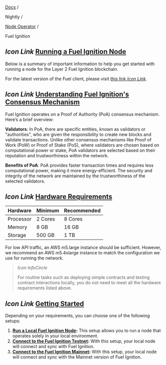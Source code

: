 [Docs](https://docs.fuel.network/) /

Nightly /

[Node Operator](https://docs.fuel.network/docs/nightly/node-operator/) /

Fuel Ignition

## _Icon Link_ [Running a Fuel Ignition Node](https://docs.fuel.network/docs/nightly/node-operator/fuel-ignition/\#running-a-fuel-ignition-node)

Below is a summary of important information to help you get started with running a node for the Layer 2 Fuel Ignition blockchain.

For the latest version of the Fuel client, please visit [this link _Icon Link_](https://github.com/FuelLabs/fuel-core).

## _Icon Link_ [Understanding Fuel Ignition's Consensus Mechanism](https://docs.fuel.network/docs/nightly/node-operator/fuel-ignition/\#understanding-fuel-ignitions-consensus-mechanism)

Fuel Ignition operates on a Proof of Authority (PoA) consensus mechanism. Here’s a brief overview:

**Validators**: In PoA, there are specific entities, known as validators or "authorities", who are given the responsibility to create new blocks and validate transactions. Unlike other consensus mechanisms like Proof of Work (PoW) or Proof of Stake (PoS), where validators are chosen based on computational power or stake, PoA validators are selected based on their reputation and trustworthiness within the network.

**Benefits of PoA**: PoA provides faster transaction times and requires less computational power, making it more energy-efficient. The security and integrity of the network are maintained by the trustworthiness of the selected validators.

## _Icon Link_ [Hardware Requirements](https://docs.fuel.network/docs/nightly/node-operator/fuel-ignition/\#hardware-requirements)

| Hardware | Minimum | Recommended |
| --- | --- | --- |
| Processor | 2 Cores | 8 Cores |
| Memory | 8 GB | 16 GB |
| Storage | 500 GB | 1 TB |

For low API traffic, an AWS m5.large instance should be sufficient. However, we recommend an AWS m5.4xlarge instance to match the configuration we use for running the network.

> _Icon InfoCircle_
>
> For routine tasks such as deploying simple contracts and testing contract interactions locally, you do not need to meet all the hardware requirements listed above.

## _Icon Link_ [Getting Started](https://docs.fuel.network/docs/nightly/node-operator/fuel-ignition/\#getting-started)

Depending on your requirements, you can choose one of the following setups:

1. **[Run a Local Fuel Ignition Node](https://docs.fuel.network/docs/nightly/node-operator/fuel-ignition/local-node/):** This setup allows you to run a node that operates solely in your local environment.
2. **[Connect to the Fuel Ignition Testnet](https://docs.fuel.network/docs/nightly/node-operator/fuel-ignition/testnet-node/):** With this setup, your local node will connect and sync with Fuel Ignition.
3. **[Connect to the Fuel Ignition Mainnet](https://docs.fuel.network/docs/nightly/node-operator/fuel-ignition/mainnet-node/):** With this setup, your local node will connect and sync with the Mainnet version of Fuel Ignition.